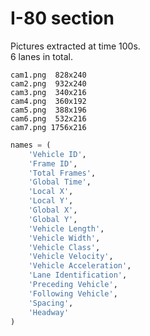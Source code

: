 # I-80 section

Pictures extracted at time 100s.\
6 lanes in total.

```
cam1.png  828x240
cam2.png  932x240
cam3.png  340x216
cam4.png  360x192
cam5.png  388x196
cam6.png  532x216
cam7.png 1756x216
```

```python
names = (
    'Vehicle ID',
    'Frame ID',
    'Total Frames',
    'Global Time',
    'Local X',
    'Local Y',
    'Global X',
    'Global Y',
    'Vehicle Length',
    'Vehicle Width',
    'Vehicle Class',
    'Vehicle Velocity',
    'Vehicle Acceleration',
    'Lane Identification',
    'Preceding Vehicle',
    'Following Vehicle',
    'Spacing',
    'Headway'
)
```
